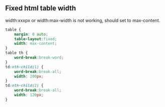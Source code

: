 ## Fixed html table width
width:xxxpx or width:max-width is not working, should set to max-content.
```css
table {
	margin: 0 auto;
	table-layout:fixed;
	width: max-content;
}
table th {
	word-break:break-word;
}
td:nth-child(1) {  
	word-break:break-all;
	width: 200px;
}	  
td:nth-child(2) {  
	word-break:break-all;
	width: 120px;
}
```
